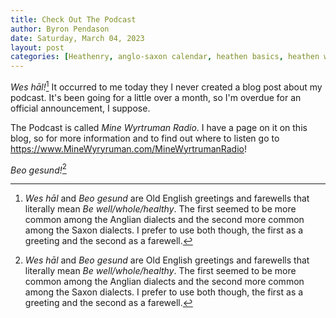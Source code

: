 ```yaml
---
title: Check Out The Podcast
author: Byron Pendason
date: Saturday, March 04, 2023
layout: post
categories: [Heathenry, anglo-saxon calendar, heathen basics, heathen worldview]
---
```


*Wes hāl!*[^1] It occurred to me today they I never created a blog post about my podcast. It's been going for a little over a month, so I'm overdue for an official announcement, I suppose.

The Podcast is called *Mine Wyrtruman Radio*. I have a page on it on this blog, so for more information and to find out where to listen go to <https://www.MineWyryruman.com/MineWyrtrumanRadio>!

*Beo gesund!*[^1]

[^1]: *Wes hāl* and *Beo gesund* are Old English greetings and farewells that literally mean *Be well/whole/healthy*. The first seemed to be more common among the Anglian dialects and the second more common among the Saxon dialects. I prefer to use both though, the first as a greeting and the second as a farewell.